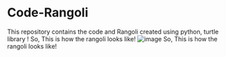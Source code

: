# Code-Rangoli
This repository contains the code and Rangoli created using python, turtle library !
So, This is how the rangoli looks like!
![image](https://user-images.githubusercontent.com/71513343/140171979-8384be2a-b1c3-4a2e-8d01-31ba8a1de754.png)
So, This is how the rangoli looks like!
